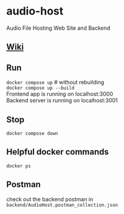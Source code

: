 # audio-host
Audio File Hosting Web Site and Backend

## [Wiki](https://johnlimed.github.io/audio-host/)

## Run
`docker compose up` # without rebuilding  
`docker compose up --build`  
Frontend app is running on localhost:3000   
Backend server is running on localhost:3001 

## Stop
`docker compose down`

## Helpful docker commands
`docker ps`

## Postman
check out the backend postman in `backend/AudioHost.postman_collection.json`